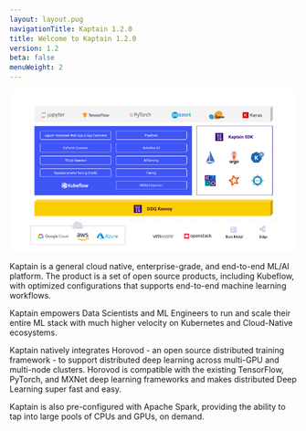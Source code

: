 ```yaml
---
layout: layout.pug
navigationTitle: Kaptain 1.2.0
title: Welcome to Kaptain 1.2.0
version: 1.2
beta: false
menuWeight: 2
---
```


![Kaptain](img/d2iq-kaptain.png)

Kaptain is a general cloud native, enterprise-grade, and end-to-end ML/AI platform. The product is a set of open
source products, including Kubeflow, with optimized configurations that supports end-to-end machine learning workflows.

Kaptain empowers Data Scientists and ML Engineers to run and scale their entire ML stack with much higher velocity on Kubernetes and Cloud-Native ecosystems.

Kaptain natively integrates Horovod - an open source distributed training framework - to support distributed deep learning across multi-GPU and multi-node clusters. Horovod is compatible with the existing TensorFlow, PyTorch, and MXNet deep learning frameworks and makes distributed Deep Learning super fast and easy.

Kaptain is also pre-configured with Apache Spark, providing the ability to tap into large pools of CPUs and GPUs, on demand.
